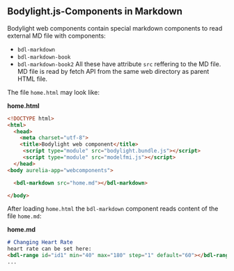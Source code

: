 ## Bodylight.js-Components in Markdown

Bodylight web components contain special markdown components to read external MD file with components:
 - `bdl-markdown`
 - `bdl-markdown-book`
 - `bdl-markdown-book2`
All these have attribute `src` reffering to the MD file. MD file is read by fetch API from the same web directory as parent HTML file.
  
The file `home.html` may look like:

**home.html**
```html
<!DOCTYPE html>
<html>
  <head>
    <meta charset="utf-8">
    <title>Bodylight web component</title>
     <script type="module" src="bodylight.bundle.js"></script>
     <script type="module" src="modelfmi.js"></script>
  </head>
<body aurelia-app="webcomponents">

  <bdl-markdown src="home.md"></bdl-markdown>

</body>
```

After loading `home.html` the `bdl-markdown` component reads content of the file `home.md`:

**home.md**
```markdown
# Changing Heart Rate
heart rate can be set here:
<bdl-range id="id1" min="40" max="180" step="1" default="60"></bdl-range>
...
```
